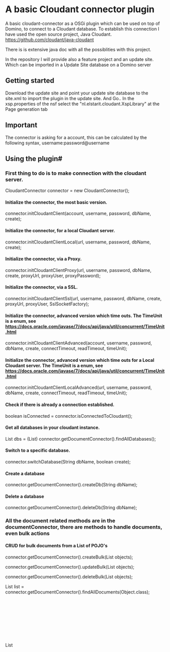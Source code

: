# A basic Cloudant connector plugin
A basic cloudant-connector as a OSGi plugin which can be used on top of Domino, to connect to a Cloudant database.
To establish this connection I have used the open source project, Java Cloudant. https://github.com/cloudant/java-cloudant

There is is extensive java doc with all the possiblities with this project.

In the repository I will provide also a feature project and an update site. Which can be imported in a Update Site database on a Domino server

## Getting started
Download the update site and point your update site database to the site.xml to import the plugin in the update site.
And Go..
In the xsp.properties of the nsf select the "nl.elstarit.cloudant.XspLibrary" at the Page generation tab

## Important
The connector is asking for a account, this can be calculated by the following syntax, username:password@username

## Using the plugin#
### First thing to do is to make connection with the cloudant server.


CloudantConnector connector = new CloudantConnector();

#### Initialize the connector, the most basic version.

connector.initCloudantClient(account, username, password, dbName, create);

#### Initialize the connector, for a local Cloudant server.

connector.initCloudantClientLocal(url, username, password, dbName, create);

#### Initialize the connector, via a Proxy.

connector.initCloudantClientProxy(url, username, password, dbName, create, proxyUrl, proxyUser, proxyPassword);

#### Initialize the connector, via a SSL.

connector.initCloudantClientSsl(url, username, password, dbName, create, proxyUrl, proxyUser, SslSocketFactory);

#### Initialize the connector, advanced version which time outs. The TimeUnit is a enum, see https://docs.oracle.com/javase/7/docs/api/java/util/concurrent/TimeUnit.html

connector.initCloudantClientAdvanced(account, username, password, dbName, create, connectTimeout, readTimeout, timeUnit);

#### Initialize the connector, advanced version which time outs for a Local Cloudant server. The TimeUnit is a enum, see https://docs.oracle.com/javase/7/docs/api/java/util/concurrent/TimeUnit.html

connector.initCloudantClientLocalAdvanced(url, username, password, dbName, create, connectTimeout, readTimeout, timeUnit);


#### Check if there is already a connection established.

boolean isConnected = connector.isConnectedToCloudant();

#### Get all databases in your cloudant instance.

List<String> dbs = (List<String>) connector.getDocumentConnector().findAllDatabases();

#### Switch to a specific database.

connector.switchDatabase(String dbName, boolean create);

#### Create a database

connector.getDocumentConnector().createDb(String dbName);

#### Delete a database

connector.getDocumentConnector().deleteDb(String dbName);


### All the document related methods are in the documentConnector, there are methods to handle documents, even bulk actions

#### CRUD for bulk documents from a List of POJO's

connector.getDocumentConnector().createBulk(List<Object> objects);

connector.getDocumentConnector().updateBulk(List<Object> objects);

connector.getDocumentConnector().deleteBulk(List<Object> objects);

List<Object> list = connector.getDocumentConnector().findAllDocuments(Object.class);

List<Object> list = connector.getDocumentConnector().findAllDocumentIds();

#### Get a list of objects direct from a view.

List<Object> list = connector.getDocumentConnector()findAllDocumentsFromView(cls, designDoc, viewName, String keyType, limit);

#### CRUD single document, in the ConnectorResponse will be the id, revId and status

ConnectorResponse response = connector.getDocumentConnector().save(final Object obj);

connector.getDocumentConnector().delete(final Object obj);

ConnectorResponse response = connector.getDocumentConnector().update(final Object obj);

Object obj = connector.getDocumentConnector().find(final Class<?> cls, final String id);

#### Add attachemnt to specific document, if docId or docRev is null therer will be a new document created.

ConnectorResponse response = connector.getDocumentConnector().saveStandAloneAttachment(InputStream, name, contenType, docId, revId)

#### Query the database and make use of the indices. The searchIndexId syntax could be 'company/ftsearchCompanies'

List<?> connector.getQueryConnector().search(final String searchIndexId, final Class<?> cls, final Integer queryLimit, final String query)
To learn about the query syntax see, https://docs.cloudant.com/search.html

#### To get all the indices

List<?> allIndices();

#### To find documents using an index

List<?> findByIndex(final String selectorJson, final Class<?> cls)

#### Permissions
To get the Permissions of database.
Map<String, HashSet<CloudantPermissions>> connector.getDatabaseConnector().getPermissions();

Or to set Permissions
connector.getDatabaseConnector().setPermissions(final String userNameorApikey, final Set<CloudantPermissions> permissions)

#### Design documents
updates, map of updates, where the value of the map is the javascript of the selection
designDocument: the name of the designDocument to create or update

connector.getDocumentConnector().createDesignDocument(final Map<String, String> updates, final String designDocument)

connector.getDocumentConnector().updateDesignDocument(final Map<String, String> updates, final String designDocument)

#### Views
Programmatically create, update and deleter views
For the create and update methods the parameters are the json to be put in views part or the indexes part of the design documents
"configurations": {
    "map": "function (doc) {\n    if(doc.dataType == \"CONFIG\"){\n    emit(doc._id, 1);\n  }\n}"
   }

createView(final String viewJson, final String indexJson, final String viewName);

updateView(final String viewJson, final String indexJson, final String viewName);

deleteView(final String viewName)
